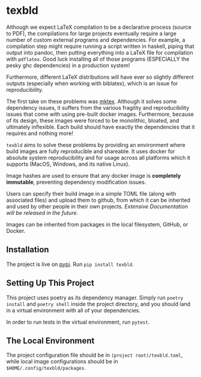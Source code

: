 # texbld

Although we expect LaTeX compilation to be a declarative process (source to
PDF), the compilations for large projects eventually require a large number of
custom external programs and dependencies. For example, a compilation step might
require running a script written in haskell, piping that output into pandoc,
then putting everything into a LaTeX file for compilation with `pdflatex`. Good
luck installing all of those programs (ESPECIALLY the pesky ghc dependencies) in
a production system!

Furthermore, different LaTeX distributions will have ever so slightly different
outputs (especially when working with biblatex), which is an issue for
reproducibility.

The first take on these problems was
[mktex](https://github.com/junikimm717/mktex). Although it solves some
dependency issues, it suffers from the various fragility and reproducibility
issues that come with using pre-built docker images. Furthermore, because of its
design, these images were forced to be monolithic, bloated, and ultimately
inflexible. Each build should have exactly the dependencies that it requires
and nothing more!

`texbld` aims to solve these problems by providing an environment where build images
are fully reproducible and shareable. It uses docker for absolute system
reproducibility and for usage across all platforms which it supports (MacOS,
Windows, and its native Linux).

Image hashes are used to ensure that any docker image is **completely immutable**,
preventing dependency modification issues.

Users can specify their build image in a simple TOML file (along with associated
files) and upload them to github, from which it can be inherited and used by
other people in their own projects. _Extensive Documentation will be released in the future._

Images can be inherited from packages in the local filesystem, GitHub, or Docker.

## Installation

The project is live on [pypi](https://pypi.org/project/texbld/).
Run `pip install texbld`.

## Setting Up This Project

This project uses poetry as its dependency manager. Simply run `poetry install`
and `poetry shell` inside the project directory, and you should land in a
virtual environment with all of your dependencies.

In order to run tests in the virtual environment, run `pytest`.

## The Local Environment

The project configuration file should be in `(project root)/texbld.toml`, while
local image configurations should be in `$HOME/.config/texbld/packages`.
